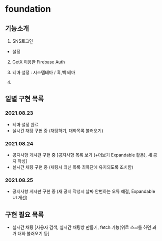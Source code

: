 # foundation

## 기능소개
1. SNS로그인
- 설정

2. GetX 이용한 Firebase Auth

3. 테마 설정 : 시스템테마 / 흑,백 테마

4.

## 일별 구현 목록
### 2021.08.23
- 테마 설정 완료
- 실시간 채팅 구현 중 (채팅하기, 대화목록 불러오기)

### 2021.08.24
- 공지사항 게시판 구현 중 [공지사항 목록 보기 (+더보기 Expandable 활용), 새 공지 작성]
- 실시간 채팅 구현 중 (채팅시 최신 목록 최하단에 유지되도록 조치함)

### 2021.08.25
- 공지사항 게시판 구현 중 (새 공지 작성시 날짜 안변하는 오류 해결, Expandable UI 개선)

## 구현 필요 목록
- 실시간 채팅 [사용자 검색, 실시간 채팅방 만들기, fetch 기능(위로 스크롤 하면 과거 대화 불러오기 등]